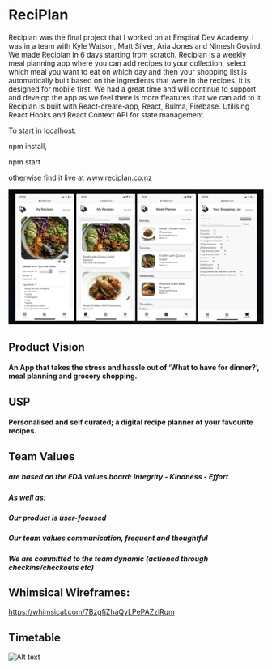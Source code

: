 ReciPlan
===
Reciplan was the final project that I worked on at Enspiral Dev Academy. I was in a team with Kyle Watson, Matt Silver, Aria Jones and Nimesh Govind. We made Reciplan in 6 days starting from scratch. Reciplan is a weekly meal planning app where you can add recipes to your collection, select which meal you want to eat on which day and then your shopping list is automatically built based on the ingredients that were in the recipes. It is designed for mobile first. We had a great time and will continue to support and develop the app as we feel there is more ffeatures that we can add to it. Reciplan is built with React-create-app, React, Bulma, Firebase. Utilising React Hooks and React Context API for state management.

To start in localhost:

npm install,

npm start

otherwise find it live at www.reciplan.co.nz


 ![Reciplan, weekview](/public/reciplanimage.png)
 
## Product Vision

#### An App that takes the stress and hassle out of ‘What to have for dinner?’, meal planning and grocery shopping.

## USP

#### Personalised and self curated; a digital recipe planner of your favourite recipes.

## Team Values 
##### are based on the EDA values board: Integrity - Kindness - Effort

##### As well as:	
##### Our product is user-focused
##### Our team values communication, frequent and thoughtful
##### We are committed to the team dynamic (actioned through checkins/checkouts etc)

## Whimsical Wireframes:
https://whimsical.com/7BzgfjZhaQyLPePAZziRqm

## Timetable

![Alt text](https://github.com/pohutukawa-2020/dream/blob/master/docs/DreamTimetable.png?raw=true "Title")

